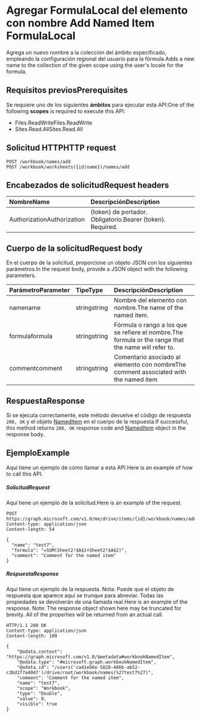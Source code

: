 # <a name="add-named-item-formulalocal"></a><span data-ttu-id="59b81-101">Agregar FormulaLocal del elemento con nombre </span><span class="sxs-lookup"><span data-stu-id="59b81-101">Add Named Item FormulaLocal</span></span>
<span data-ttu-id="59b81-102">Agrega un nuevo nombre a la colección del ámbito especificado, empleando la configuración regional del usuario para la fórmula.</span><span class="sxs-lookup"><span data-stu-id="59b81-102">Adds a new name to the collection of the given scope using the user's locale for the formula.</span></span>

## <a name="prerequisites"></a><span data-ttu-id="59b81-103">Requisitos previos</span><span class="sxs-lookup"><span data-stu-id="59b81-103">Prerequisites</span></span>
<span data-ttu-id="59b81-104">Se requiere uno de los siguientes **ámbitos** para ejecutar esta API:</span><span class="sxs-lookup"><span data-stu-id="59b81-104">One of the following **scopes** is required to execute this API:</span></span>

  * <span data-ttu-id="59b81-105">Files.ReadWrite</span><span class="sxs-lookup"><span data-stu-id="59b81-105">Files.ReadWrite</span></span>
  * <span data-ttu-id="59b81-106">Sites.Read.All</span><span class="sxs-lookup"><span data-stu-id="59b81-106">Sites.Read.All</span></span>
  
## <a name="http-request"></a><span data-ttu-id="59b81-107">Solicitud HTTP</span><span class="sxs-lookup"><span data-stu-id="59b81-107">HTTP request</span></span>
<!-- { "blockType": "ignored" } -->
```http
POST /workbook/names/add
POST /workbook/worksheets({id|name})/names/add

```
## <a name="request-headers"></a><span data-ttu-id="59b81-108">Encabezados de solicitud</span><span class="sxs-lookup"><span data-stu-id="59b81-108">Request headers</span></span>
| <span data-ttu-id="59b81-109">Nombre</span><span class="sxs-lookup"><span data-stu-id="59b81-109">Name</span></span>       | <span data-ttu-id="59b81-110">Descripción</span><span class="sxs-lookup"><span data-stu-id="59b81-110">Description</span></span>|
|:---------------|:----------|
| <span data-ttu-id="59b81-111">Authorization</span><span class="sxs-lookup"><span data-stu-id="59b81-111">Authorization</span></span>  | <span data-ttu-id="59b81-p101">{token} de portador. Obligatorio.</span><span class="sxs-lookup"><span data-stu-id="59b81-p101">Bearer {token}. Required.</span></span> |


## <a name="request-body"></a><span data-ttu-id="59b81-114">Cuerpo de la solicitud</span><span class="sxs-lookup"><span data-stu-id="59b81-114">Request body</span></span>
<span data-ttu-id="59b81-115">En el cuerpo de la solicitud, proporcione un objeto JSON con los siguientes parámetros.</span><span class="sxs-lookup"><span data-stu-id="59b81-115">In the request body, provide a JSON object with the following parameters.</span></span>

| <span data-ttu-id="59b81-116">Parámetro</span><span class="sxs-lookup"><span data-stu-id="59b81-116">Parameter</span></span>    | <span data-ttu-id="59b81-117">Tipo</span><span class="sxs-lookup"><span data-stu-id="59b81-117">Type</span></span>   |<span data-ttu-id="59b81-118">Descripción</span><span class="sxs-lookup"><span data-stu-id="59b81-118">Description</span></span>|
|:---------------|:--------|:----------|
|<span data-ttu-id="59b81-119">name</span><span class="sxs-lookup"><span data-stu-id="59b81-119">name</span></span>|<span data-ttu-id="59b81-120">string</span><span class="sxs-lookup"><span data-stu-id="59b81-120">string</span></span>|<span data-ttu-id="59b81-121">Nombre del elemento con nombre.</span><span class="sxs-lookup"><span data-stu-id="59b81-121">The name of the named item.</span></span>|
|<span data-ttu-id="59b81-122">formula</span><span class="sxs-lookup"><span data-stu-id="59b81-122">formula</span></span>|<span data-ttu-id="59b81-123">string</span><span class="sxs-lookup"><span data-stu-id="59b81-123">string</span></span>|<span data-ttu-id="59b81-124">Fórmula o rango a los que se refiere el nombre.</span><span class="sxs-lookup"><span data-stu-id="59b81-124">The formula or the range that the name will refer to.</span></span>|
|<span data-ttu-id="59b81-125">comment</span><span class="sxs-lookup"><span data-stu-id="59b81-125">comment</span></span>|<span data-ttu-id="59b81-126">string</span><span class="sxs-lookup"><span data-stu-id="59b81-126">string</span></span>|<span data-ttu-id="59b81-127">Comentario asociado al elemento con nombre</span><span class="sxs-lookup"><span data-stu-id="59b81-127">The comment associated with the named item</span></span>|

## <a name="response"></a><span data-ttu-id="59b81-128">Respuesta</span><span class="sxs-lookup"><span data-stu-id="59b81-128">Response</span></span>

<span data-ttu-id="59b81-129">Si se ejecuta correctamente, este método devuelve el código de respuesta `200, OK` y el objeto [NamedItem](../resources/NamedItem.md) en el cuerpo de la respuesta.</span><span class="sxs-lookup"><span data-stu-id="59b81-129">If successful, this method returns `200, OK` response code and [NamedItem](../resources/NamedItem.md) object in the response body.</span></span>

## <a name="example"></a><span data-ttu-id="59b81-130">Ejemplo</span><span class="sxs-lookup"><span data-stu-id="59b81-130">Example</span></span>
<span data-ttu-id="59b81-131">Aquí tiene un ejemplo de cómo llamar a esta API.</span><span class="sxs-lookup"><span data-stu-id="59b81-131">Here is an example of how to call this API.</span></span>

##### <a name="request"></a><span data-ttu-id="59b81-132">Solicitud</span><span class="sxs-lookup"><span data-stu-id="59b81-132">Request</span></span>
<span data-ttu-id="59b81-133">Aquí tiene un ejemplo de la solicitud.</span><span class="sxs-lookup"><span data-stu-id="59b81-133">Here is an example of the request.</span></span>

<!-- {
  "blockType": "request",
  "name": "NamedItemcollection_add"
}-->
```http
POST https://graph.microsoft.com/v1.0/me/drive/items/{id}/workbook/names/addFormulaLocal
Content-type: application/json
Content-length: 54

{
  "name": "test7",
  "formula": "=SUM(Sheet2!$A$1+Sheet2!$A$2)",
  "comment": "Comment for the named item"
}
```

##### <a name="response"></a><span data-ttu-id="59b81-134">Respuesta</span><span class="sxs-lookup"><span data-stu-id="59b81-134">Response</span></span>
<span data-ttu-id="59b81-p102">Aquí tiene un ejemplo de la respuesta. Nota: Puede que el objeto de respuesta que aparece aquí se trunque para abreviar. Todas las propiedades se devolverán de una llamada real.</span><span class="sxs-lookup"><span data-stu-id="59b81-p102">Here is an example of the response. Note: The response object shown here may be truncated for brevity. All of the properties will be returned from an actual call.</span></span>
<!-- {
  "blockType": "response",
  "truncated": true,
  "@odata.type": "microsoft.graph.namedItem"
} -->
```http
HTTP/1.1 200 OK
Content-type: application/json
Content-length: 109

{
    "@odata.context": "https://graph.microsoft.com/v1.0/$metadata#workbookNamedItem",
    "@odata.type": "#microsoft.graph.workbookNamedItem",
    "@odata.id": "/users('ca41eb6e-5828-486b-ab52-c3bd1f7a4047')/drive/root/workbook/names(%27test7%27)",
    "comment": "Comment for the named item",
    "name": "test7",
    "scope": "Workbook",
    "type": "Double",
    "value": 0,
    "visible": true
}
```


<!-- uuid: 8fcb5dbc-d5aa-4681-8e31-b001d5168d79
2015-10-25 14:57:30 UTC -->
<!-- {
  "type": "#page.annotation",
  "description": "NamedItemCollection: add",
  "keywords": "",
  "section": "documentation",
  "tocPath": ""
}-->

